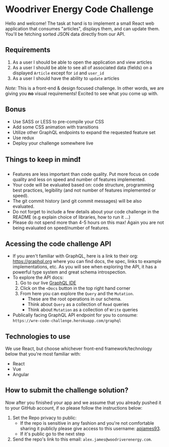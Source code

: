 # Woodriver Energy Code Challenge
Hello and welcome! The task at hand is to implement a small React web application that consumes "articles", displays them, and can update them. You'll be fetching sorted JSON data directly from our API.

## Requirements
1. As a user I should be able to open the application and view articles
2. As a user I should be able to see all of associated data (fields) on a displayed `Article` except for `id` and `user_id`
3. As a user I should have the ability to `update` articles

_Note:_ This is a front-end & design focused challenge. In other words, we are giving you __no__ visual requirements! Excited to see what  you come up with.

## Bonus
- Use SASS or LESS to pre-compile your CSS
- Add some CSS animation with transitions
- Utilize other GraphQL endpoints to expand the requested feature set
- Use redux
- Deploy your challenge somewhere live

## Things to keep in mind❗
* Features are less important than code quality. Put more focus on code quality and less on speed and number of features implemented.
* Your code will be evaluated based on: code structure, programming best practices, legibility (and not number of features implemented or speed).
* The git commit history (and git commit messages) will be also evaluated.
* Do not forget to include a few details about your code challenge in the README (e.g explain choice of libraries, how to run it ...)
* Please do not spend more than 4-5 hours on this max! Again you are not being evaluated on speed/number of features.

## Acessing the code challenge API
- If you aren't familiar with GraphQL, here is a link to their org: https://graphql.org where you can find docs, the spec, links to example implementations, etc. As you will see when exploring the API, it has a powerful type system and great schema introspection.
- To explore the API docs:
    1. Go to our live [GraphQL IDE](https://wre-code-challenge.herokuapp.com/graphiql)
    2. Click on the `<Docs` button in the top right hand corner
    3. From here you can explore the `Query` and the  `Mutation`.
        - These are the root operations in our schema.
        - Think about `Query` as a collection of `Read` queries
        - Think about `Mutation` as a collection of `Write` queries
- Publically facing GraphQL API endpoint for you to consume: `https://wre-code-challenge.herokuapp.com/graphql`

## Technologies to use
We use React, but choose whichever front-end framework/technology below that you're most familiar with:
* React
* Vue
* Angular

## How to submit the challenge solution? 
Now after you finished your app and we assume that you already pushed it to your GitHub account, if so please follow the instructions below:

1. Set the Repo privacy to public:
    - If the repo is sensitive in any fashion and you're not comfortable sharing it publicly please give access to this username: [apjames93](https://github.com/apjames93).
    - If it's public go to the next step
2. Send the repo's link to this email: `alex.james@woodriverenergy.com`.